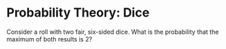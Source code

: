 # Probability Theory: Dice

Consider a roll with two fair, six-sided dice. What is the probability that the maximum of both results is 2?
